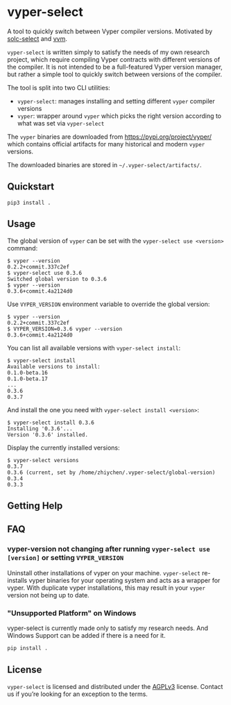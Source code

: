 # vyper-select
A tool to quickly switch between Vyper compiler versions. Motivated by [solc-select](https://github.com/crytic/solc-select) and [vvm](https://github.com/vyperlang/vvm). 


`vyper-select` is written simply to satisfy the needs of my own research project, which require compiling Vyper contracts with different versions of the compiler. It is not intended to be a full-featured Vyper version manager, but rather a simple tool to quickly switch between versions of the compiler.



The tool is split into two CLI utilities:
- `vyper-select`: manages installing and setting different `vyper` compiler versions
- `vyper`: wrapper around `vyper` which picks the right version according to what was set via `vyper-select`

The `vyper` binaries are downloaded from https://pypi.org/project/vyper/ which contains
official artifacts for many historical and modern `vyper` versions.

The downloaded binaries are stored in `~/.vyper-select/artifacts/`.

## Quickstart

```
pip3 install .
```

## Usage

The global version of `vyper` can be set with the `vyper-select use <version>` command:
```
$ vyper --version
0.2.2+commit.337c2ef
$ vyper-select use 0.3.6
Switched global version to 0.3.6
$ vyper --version
0.3.6+commit.4a2124d0
```

Use `VYPER_VERSION` environment variable to override the global version:
```
$ vyper --version
0.2.2+commit.337c2ef
$ VYPER_VERSION=0.3.6 vyper --version
0.3.6+commit.4a2124d0
```

You can list all available versions with `vyper-select install`:
```
$ vyper-select install
Available versions to install:
0.1.0-beta.16
0.1.0-beta.17
...
0.3.6
0.3.7
```

And install the one you need with `vyper-select install <version>`:
```
$ vyper-select install 0.3.6
Installing '0.3.6'...
Version '0.3.6' installed.
```

Display the currently installed versions:
```
$ vyper-select versions
0.3.7
0.3.6 (current, set by /home/zhiychen/.vyper-select/global-version)
0.3.4
0.3.3
```

## Getting Help



## FAQ

### vyper-version not changing after running `vyper-select use [version]` or setting `VYPER_VERSION`

Uninstall other installations of vyper on your machine. `vyper-select` re-installs vyper binaries for your operating system and acts as a wrapper for vyper. With duplicate vyper installations, this may result in your `vyper` version not being up to date.

### "Unsupported Platform" on Windows 

vyper-select is currently made only to satisfy my research needs. And Windows Support can be added if there is a need for it. 


```bash 
pip install .
```




## License

`vyper-select` is licensed and distributed under the [AGPLv3](LICENSE) license. Contact us if you’re looking for an exception to the terms.